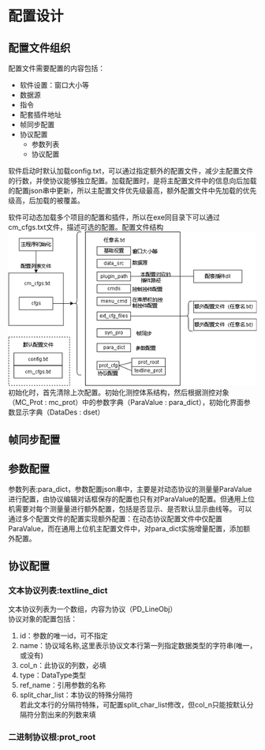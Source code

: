 配置设计  
======  
## 配置文件组织  
配置文件需要配置的内容包括：
- 软件设置：窗口大小等
- 数据源
- 指令
- 配套插件地址
- 帧同步配置
- 协议配置
  - 参数列表
  - 协议配置

软件启动时默认加载config.txt，可以通过指定额外的配置文件，减少主配置文件的行数，并使协议能够独立配置。加载配置时，是将主配置文件中的信息向后加载的配置json串中更新，所以主配置文件优先级最高，额外配置文件中先加载的优先级高，后加载的被覆盖。

软件可动态加载多个项目的配置和插件，所以在exe同目录下可以通过cm_cfgs.txt文件，描述可选的配置。配置文件结构  
![image](draft/配置结构.png)  
初始化时，首先清除上次配置。初始化测控体系结构，然后根据测控对象（MC_Prot : mc_prot）中的参数字典（ParaValue : para_dict），初始化界面参数显示字典（DataDes : dset）
## 帧同步配置
## 参数配置
参数列表:para_dict，参数配置json串中，主要是对动态协议的测量量ParaValue进行配置，由协议编辑对话框保存的配置也只有对ParaValue的配置。但通用上位机需要对每个测量量进行额外配置，包括是否显示、是否默认显示曲线等。
可以通过多个配置文件的配置实现额外配置：在动态协议配置文件中仅配置ParaValue，而在通用上位机主配置文件中，对para_dict实施增量配置，添加额外配置。
## 协议配置
### 文本协议列表:textline_dict  
文本协议列表为一个数组，内容为协议（PD_LineObj）  
协议对象的配置包括：  
1. id：参数的唯一id，可不指定  
1. name：协议域名称,这里表示协议文本行第一列指定数据类型的字符串(唯一，或没有)  
1. col_n：此协议的列数，必填  
1. type：DataType类型  
1. ref_name：引用参数的名称  
1. split_char_list：本协议的特殊分隔符  
若此文本行的分隔符特殊，可配置split_char_list修改，但col_n只能按默认分隔符分割出来的列数来填  
### 二进制协议根:prot_root  

